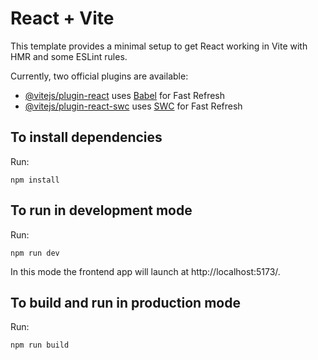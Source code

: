 # React + Vite

This template provides a minimal setup to get React working in Vite with HMR and some ESLint rules.

Currently, two official plugins are available:

- [@vitejs/plugin-react](https://github.com/vitejs/vite-plugin-react/blob/main/packages/plugin-react/README.md) uses [Babel](https://babeljs.io/) for Fast Refresh
- [@vitejs/plugin-react-swc](https://github.com/vitejs/vite-plugin-react-swc) uses [SWC](https://swc.rs/) for Fast Refresh

## To install dependencies
Run:
```shell
npm install
```

## To run in development mode
Run:
```shell
npm run dev
```
In this mode the frontend app will launch at http://localhost:5173/. 

## To build and run in production mode
Run:
```shell
npm run build
```
